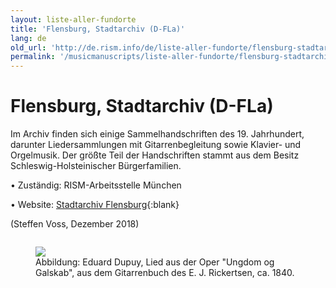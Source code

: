 ```yaml
---
layout: liste-aller-fundorte
title: 'Flensburg, Stadtarchiv (D-FLa)'
lang: de
old_url: 'http://de.rism.info/de/liste-aller-fundorte/flensburg-stadtarchiv.html'
permalink: '/musicmanuscripts/liste-aller-fundorte/flensburg-stadtarchiv.html'
---
```



# Flensburg, Stadtarchiv (D-FLa)

Im Archiv finden sich einige Sammelhandschriften des 19. Jahrhundert, darunter Liedersammlungen mit Gitarrenbegleitung sowie Klavier- und Orgelmusik. Der größte Teil der Handschriften stammt aus dem Besitz Schleswig-Holsteinischer Bürgerfamilien.

• Zuständig: RISM-Arbeitsstelle München

• Website: [Stadtarchiv Flensburg](https://www.flensburg.de/Kultur-Bildung/Kultureinrichtungen/Stadtarchiv/ "Opens external link in new window"){:blank}

(Steffen Voss, Dezember 2018)

<div style="display: inline-block">
   <figure class="figure">
      <div class="float-left">
         <img src="/images/old/fileadmin/IMG_6733.JPG">
      </div>
      <figcaption class="figcaption">
          Abbildung: Eduard Dupuy, Lied aus der Oper "Ungdom og Galskab", aus dem Gitarrenbuch des E. J. Rickertsen, ca. 1840.
      </figcaption>
   </figure>
</div>
